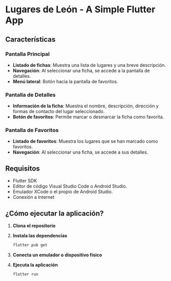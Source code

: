 # Lugares de León - A Simple Flutter App

## Características
### Pantalla Principal
- **Listado de fichas**: Muestra una lista de lugares y una breve descripción.
- **Navegación**: Al seleccionar una ficha, se accede a la pantalla de detalles.
- **Menú lateral**: Botón hacia la pantalla de favoritos.

### Pantalla de Detalles
- **Información de la ficha**: Muestra el nombre, descripción, dirección y formas de contacto del lugar seleccionado.
- **Botón de favoritos**: Permite marcar o desmarcar la ficha como favorita.

### Pantalla de Favoritos
- **Listado de favoritos**: Muestra los lugares que se han marcado como favoritos.
- **Navegación**: Al seleccionar una ficha, se accede a sus detalles.

## Requisitos
- Flutter SDK
- Editor de código Visual Studio Code o Android Studio.
- Emulador XCode o el propio de Android Studio.
- Conexión a Internet

## ¿Cómo ejecutar la aplicación?

1. **Clona el repositorio**  

2. **Instala las dependencias**  
   ```bash
   flutter pub get
   ```

3. **Conecta un emulador o dispositivo físico**

4. **Ejecuta la aplicación**  
   ```bash
   flutter run
   ```
